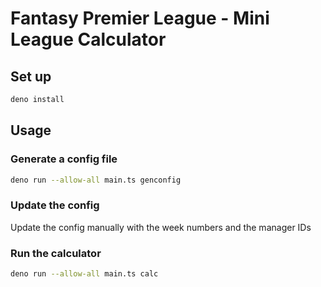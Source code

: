 # Fantasy Premier League - Mini League Calculator

## Set up

```bash
deno install
```

## Usage

### Generate a config file

```bash
deno run --allow-all main.ts genconfig
```

### Update the config

Update the config manually with the week numbers and the manager IDs

### Run the calculator

```bash
deno run --allow-all main.ts calc
```
